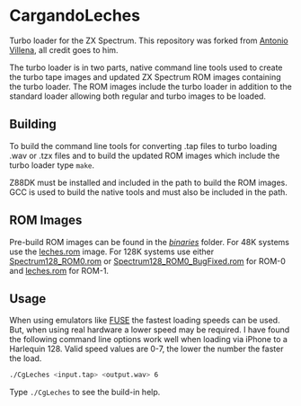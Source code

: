 # CargandoLeches

Turbo loader for the ZX Spectrum. This repository was forked from [Antonio Villena](https://github.com/antoniovillena/CargandoLeches.git), all credit goes to him.

The turbo loader is in two parts, native command line tools used to create the turbo tape images and updated ZX Spectrum ROM images containing the turbo loader. The ROM images include the turbo loader in addition to the standard loader allowing both regular and turbo images to be loaded.

## Building

To build the command line tools for converting .tap files to turbo loading .wav or .tzx files and to build the updated ROM images which include the turbo loader type `make`.

Z88DK must be installed and included in the path to build the ROM images. GCC is used to build the native tools and must also be included in the path.

## ROM Images

Pre-build ROM images can be found in the [*binaries*](binaries) folder. For 48K systems use the [leches.rom](binaries/leches.rom) image. For 128K systems use either [Spectrum128_ROM0.rom](binaries/Spectrum128_ROM0.rom) or [Spectrum128_ROM0_BugFixed.rom](binaries/Spectrum128_ROM0_BugFixed.rom) for ROM-0 and [leches.rom](binaries/leches.rom) for ROM-1.

## Usage

When using emulators like [FUSE](http://fuse-emulator.sourceforge.net/) the fastest loading speeds can be used. But, when using real hardware a lower speed may be required. I have found the following command line options work well when loading via iPhone to a Harlequin 128. Valid speed values are 0-7, the lower the number the faster the load.

```bash
./CgLeches <input.tap> <output.wav> 6
```

Type `./CgLeches` to see the build-in help.
